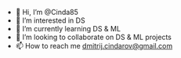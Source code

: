 - 👋 Hi, I’m @Cinda85
- 👀 I’m interested in DS
- 🌱 I’m currently learning  DS & ML
- 💞️ I’m looking to collaborate on DS & ML projects
- 📫 How to reach me dmitrij.cindarov@gmail.com

<!---
Cinda85/Cinda85 is a ✨ special ✨ repository because its `README.md` (this file) appears on your GitHub profile.
You can click the Preview link to take a look at your changes.
--->
